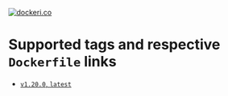 [![dockeri.co](https://dockeri.co/image/creemama/certbot-dns-route53-renew-cron)](https://hub.docker.com/r/creemama/certbot-dns-route53-renew-cron)

# Supported tags and respective `Dockerfile` links

- [`v1.20.0`, `latest`](https://github.com/creemama/docker/blob/master/certbot-dns-route53-renew-cron/docker/Dockerfile)
